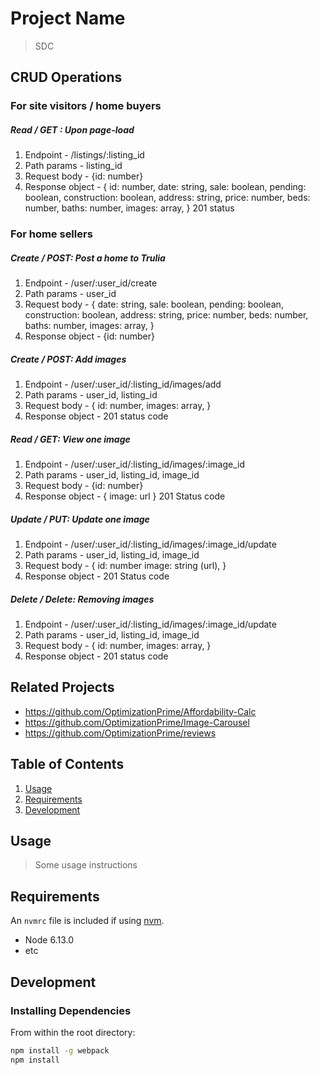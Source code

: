 # Project Name

> SDC

## CRUD Operations

  ### For site visitors / home buyers

  ##### Read / GET : Upon page-load
  1. Endpoint
    - /listings/:listing_id
  2. Path params
    - listing_id
  3. Request body
    - {id: number}
  4. Response object
    - {
        id: number,
        date: string,
        sale: boolean,
        pending: boolean,
        construction: boolean,
        address: string,
        price: number,
        beds: number,
        baths: number,
        images: array,
      }
      201 status

  ### For home sellers

  ##### Create / POST: Post a home to Trulia
  1. Endpoint
    - /user/:user_id/create
  2. Path params
    - user_id
  3. Request body
    - {
        date: string,
        sale: boolean,
        pending: boolean,
        construction: boolean,
        address: string,
        price: number,
        beds: number,
        baths: number,
        images: array,
      }
  4. Response object
    - {id: number}

  ##### Create / POST: Add images
  1. Endpoint
    - /user/:user_id/:listing_id/images/add
  2. Path params
    - user_id, listing_id
  3. Request body
    - {
        id: number,
        images: array,
      }
  4. Response object
    - 201 status code

  ##### Read / GET: View one image
  1. Endpoint
    - /user/:user_id/:listing_id/images/:image_id
  2. Path params
    - user_id, listing_id, image_id
  3. Request body
    - {id: number}
  4. Response object
    - {
        image: url
      }
      201 Status code

  ##### Update / PUT: Update one image
  1. Endpoint
    - /user/:user_id/:listing_id/images/:image_id/update
  2. Path params
    - user_id, listing_id, image_id
  3. Request body
    - {
        id: number
        image: string (url),
      }
  4. Response object
    - 201 Status code

  ##### Delete / Delete: Removing images
  1. Endpoint
    - /user/:user_id/:listing_id/images/:image_id/update
  2. Path params
    - user_id, listing_id, image_id
  3. Request body
    - {
        id: number,
        images: array,
      }
  4. Response object
    - 201 status code



## Related Projects

  - https://github.com/OptimizationPrime/Affordability-Calc
  - https://github.com/OptimizationPrime/Image-Carousel
  - https://github.com/OptimizationPrime/reviews

## Table of Contents

1. [Usage](#Usage)
1. [Requirements](#requirements)
1. [Development](#development)

## Usage

> Some usage instructions

## Requirements

An `nvmrc` file is included if using [nvm](https://github.com/creationix/nvm).

- Node 6.13.0
- etc

## Development

### Installing Dependencies

From within the root directory:

```sh
npm install -g webpack
npm install
```

